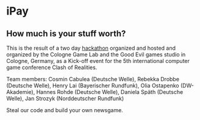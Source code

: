 # iPay
## How much is your stuff worth?

This is the result of a two day [hackathon](http://newsgameshack.tumblr.com/) organized and hosted and organized by the Cologne Game Lab and the Good Evil games studio in Cologne, Germany, as a Kick-off event for the 5th international computer game conference Clash of Realities.

Team members:
Cosmin Cabulea (Deutsche Welle), Rebekka Drobbe (Deutsche Welle), Henry Lai (Bayerischer Rundfunk), Olia Ostapenko (DW-Akademie), Hannes Rohde (Deutsche Welle), Daniela Späth (Deutsche Welle), Jan Strozyk (Norddeutscher Rundfunk) 

Steal our code and build your own newsgame.

